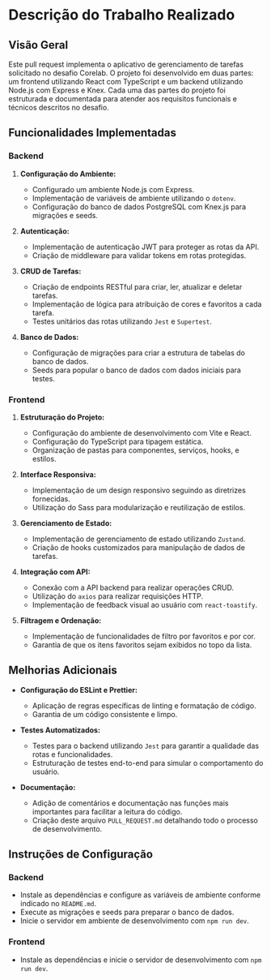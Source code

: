 # Descrição do Trabalho Realizado

## Visão Geral

Este pull request implementa o aplicativo de gerenciamento de tarefas solicitado no desafio Corelab. O projeto foi desenvolvido em duas partes: um frontend utilizando React com TypeScript e um backend utilizando Node.js com Express e Knex. Cada uma das partes do projeto foi estruturada e documentada para atender aos requisitos funcionais e técnicos descritos no desafio.

## Funcionalidades Implementadas

### Backend

1. **Configuração do Ambiente:**
   - Configurado um ambiente Node.js com Express.
   - Implementação de variáveis de ambiente utilizando o `dotenv`.
   - Configuração do banco de dados PostgreSQL com Knex.js para migrações e seeds.

2. **Autenticação:**
   - Implementação de autenticação JWT para proteger as rotas da API.
   - Criação de middleware para validar tokens em rotas protegidas.

3. **CRUD de Tarefas:**
   - Criação de endpoints RESTful para criar, ler, atualizar e deletar tarefas.
   - Implementação de lógica para atribuição de cores e favoritos a cada tarefa.
   - Testes unitários das rotas utilizando `Jest` e `Supertest`.

4. **Banco de Dados:**
   - Configuração de migrações para criar a estrutura de tabelas do banco de dados.
   - Seeds para popular o banco de dados com dados iniciais para testes.

### Frontend

1. **Estruturação do Projeto:**
   - Configuração do ambiente de desenvolvimento com Vite e React.
   - Configuração do TypeScript para tipagem estática.
   - Organização de pastas para componentes, serviços, hooks, e estilos.

2. **Interface Responsiva:**
   - Implementação de um design responsivo seguindo as diretrizes fornecidas.
   - Utilização do Sass para modularização e reutilização de estilos.

3. **Gerenciamento de Estado:**
   - Implementação de gerenciamento de estado utilizando `Zustand`.
   - Criação de hooks customizados para manipulação de dados de tarefas.

4. **Integração com API:**
   - Conexão com a API backend para realizar operações CRUD.
   - Utilização do `axios` para realizar requisições HTTP.
   - Implementação de feedback visual ao usuário com `react-toastify`.

5. **Filtragem e Ordenação:**
   - Implementação de funcionalidades de filtro por favoritos e por cor.
   - Garantia de que os itens favoritos sejam exibidos no topo da lista.

## Melhorias Adicionais

- **Configuração do ESLint e Prettier:**
  - Aplicação de regras específicas de linting e formatação de código.
  - Garantia de um código consistente e limpo.

- **Testes Automatizados:**
  - Testes para o backend utilizando `Jest` para garantir a qualidade das rotas e funcionalidades.
  - Estruturação de testes end-to-end para simular o comportamento do usuário.

- **Documentação:**
  - Adição de comentários e documentação nas funções mais importantes para facilitar a leitura do código.
  - Criação deste arquivo `PULL_REQUEST.md` detalhando todo o processo de desenvolvimento.

## Instruções de Configuração

### Backend

- Instale as dependências e configure as variáveis de ambiente conforme indicado no `README.md`.
- Execute as migrações e seeds para preparar o banco de dados.
- Inicie o servidor em ambiente de desenvolvimento com `npm run dev`.

### Frontend

- Instale as dependências e inicie o servidor de desenvolvimento com `npm run dev`.

